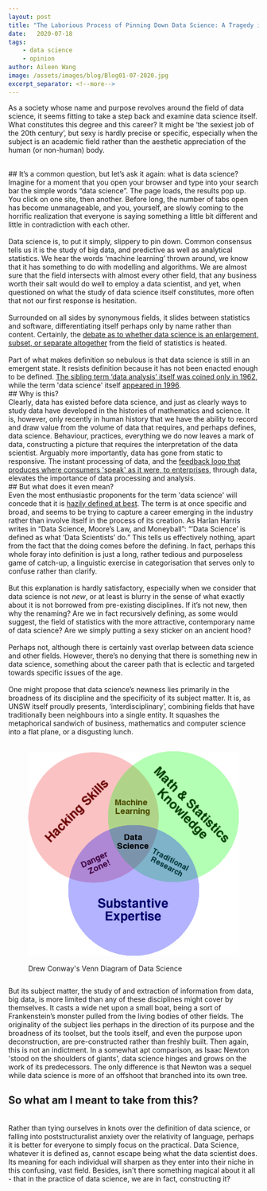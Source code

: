 ```yaml
---
layout: post
title: "The Laborious Process of Pinning Down Data Science: A Tragedy in Five Acts"
date:   2020-07-18
tags:
    - data science
    - opinion
author: Aileen Wang
image: /assets/images/blog/Blog01-07-2020.jpg
excerpt_separator: <!--more-->
---
```

As a society whose name and purpose revolves around the field of data science, it seems fitting to take a step back and examine data science itself. What constitutes this degree and this career? It might be ‘the sexiest job of the 20th century’, but sexy is hardly precise or specific, especially when the subject is an academic field rather than the aesthetic appreciation of the human (or non-human) body.
<!--more-->
<br>
## It’s a common question, but let’s ask it again: what is data science?
<br>
Imagine for a moment that you open your browser and type into your search bar the simple words “data science”. The page loads, the results pop up. You click on one site, then another. Before long, the number of tabs open has become unmanageable, and you, yourself, are slowly coming to the horrific realization that everyone is saying something a little bit different and little in contradiction with each other. 
<br><br>
Data science is, to put it simply, slippery to pin down. Common consensus tells us it is the study of big data, and predictive as well as analytical statistics. We hear the words ‘machine learning’ thrown around, we know that it has something to do with modelling and algorithms. We are almost sure that the field intersects with almost every other field, that any business worth their salt would do well to employ a data scientist, and yet, when questioned on what the study of data science itself constitutes, more often that not our first response is hesitation.
<br><br>
Surrounded on all sides by synonymous fields, it slides between statistics and software, differentiating itself perhaps only by name rather than content. Certainly, the <a href = "https://www.tandfonline.com/doi/full/10.1080/10618600.2017.1384734">debate as to whether data science is an enlargement, subset, or separate altogether</a> from the field of statistics is heated.
<br><br>
Part of what makes definition so nebulous is that data science is still in an emergent state. It resists definition because it has not been enacted enough to be defined. <a href = "https://www.forbes.com/sites/gilpress/2013/05/28/a-very-short-history-of-data-science/#15c3815d55cf">The sibling term ‘data analysis’ itself was coined only in 1962</a>, while the term 'data science' itself <a href = "https://www.forbes.com/sites/gilpress/2013/05/28/a-very-short-history-of-data-science/#15c3815d55cf">appeared in 1996</a>. 
<br>
## Why is this?
<br>
Clearly, data has existed before data science, and just as clearly ways to study data have developed in the histories of mathematics and science. It is, however, only recently in human history that we have the ability to record and draw value from the volume of data that requires, and perhaps defines, data science. Behaviour, practices, everything we do now leaves a mark of data, constructing a picture that requires the interpretation of the data scientist. Arguably more importantly, data has gone from static to responsive. The instant processing of data, and the <a href = "https://www.oreilly.com/library/view/doing-data-science/9781449363871/ch01.html">feedback loop that produces where consumers 'speak' as it were, to enterprises</a>, through data, elevates the importance of data processing and analysis.
<br>
## But what does it even mean?
<br>
Even the most enthusiastic proponents for the term 'data science' will concede that it is <a href = "http://radar.oreilly.com/2011/05/data-science-terminology.html">hazily defined at best</a>. The term is at once specific and broad, and seems to be trying to capture a career emerging in the industry rather than involve itself in the process of its creation. As Harlan Harris writes in “Data Science, Moore’s Law, and Moneyball”: “’Data Science’ is defined as what ‘Data Scientists’ do.” This tells us effectively nothing, apart from the fact that the doing comes before the defining. In fact, perhaps this whole foray into definition is just a long, rather tedious and purposeless game of catch-up, a linguistic exercise in categorisation that serves only to confuse rather than clarify.
<br><br>
But this explanation is hardly satisfactory, especially when we consider that data science is not <i>new</i>, or at least is blurry in the sense of what exactly about it is not borrowed from pre-existing disciplines. If it’s not new, then why the renaming? Are we in fact recursively defining, as some would suggest, the field of statistics with the more attractive, contemporary name of data science? Are we simply putting a sexy sticker on an ancient hood?
<br><br>
Perhaps not, although there is certainly vast overlap between data science and other fields. However, there’s no denying that there is something new in data science, something about the career path that is eclectic and targeted towards specific issues of the age. 
<br><br>
One might propose that data science’s newness lies primarily in the broadness of its discipline and the specificity of its subject matter. It is, as UNSW itself proudly presents, ‘interdisciplinary’, combining fields that have traditionally been neighbours into a single entity. It squashes the metaphorical sandwich of business, mathematics and computer science into a flat plane, or a disgusting lunch. 
<br><br>
<div class = "columns is-centered">
<div class = "column is-half">
<figure>
    <span>
        <img class = "maxed responsive-img" src="/assets/images/blog/Data Science Definition.png" alt="" >
    </span>
    <figcaption>
            <p class = "has-text-grey is-size-7">
                Drew Conway's Venn Diagram of Data Science
            </p>
    </figcaption>
</figure>
</div>
</div>

But its subject matter, the study of and extraction of information from data, big data, is more limited than any of these disciplines might cover by themselves. It casts a wide net upon a small boat, being a sort of Frankenstein’s monster pulled from the living bodies of other fields. The originality of the subject lies perhaps in the direction of its purpose and the broadness of its toolset, but the tools itself, and even the purpose upon deconstruction, are pre-constructed rather than freshly built. Then again, this is not an indictment. In a somewhat apt comparison, as Isaac Newton 'stood on the shoulders of giants', data science hinges and grows on the work of its predecessors. The only difference is that Newton was a sequel while data science is more of an offshoot that branched into its own tree. 
<br>
## So what am I meant to take from this?
<br>
Rather than tying ourselves in knots over the definition of data science, or falling into poststructuralist anxiety over the relativity of language, perhaps it is better for everyone to simply focus on the practical. Data Science, whatever it is defined as, cannot escape being what the data scientist does. Its meaning for each individual will sharpen as they enter into their niche in this confusing, vast field. Besides, isn't there something magical about it all - that in the practice of data science, we are in fact, constructing it?